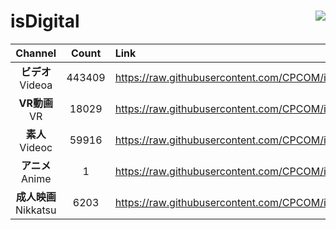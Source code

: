 # isDigital <img align="right" src="https://img.shields.io/github/last-commit/CPCOM/isDigital"/>  
  
| Channel | Count | Link |  
| :-----: | :---: | :--- |  
|**ビデオ**<br />Videoa | 443409 | https://raw.githubusercontent.com/CPCOM/isDigital/main/Videoa.txt |  
|**VR動画**<br />VR | 18029 | https://raw.githubusercontent.com/CPCOM/isDigital/main/VR.txt |  
|**素人**<br />Videoc | 59916 | https://raw.githubusercontent.com/CPCOM/isDigital/main/Videoc.txt |  
|**アニメ**<br />Anime | 1 | https://raw.githubusercontent.com/CPCOM/isDigital/main/Anime.txt |  
|**成人映画**<br />Nikkatsu | 6203 | https://raw.githubusercontent.com/CPCOM/isDigital/main/Nikkatsu.txt |  